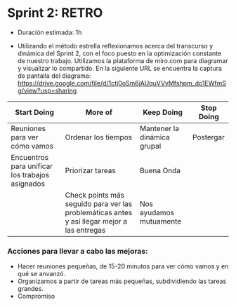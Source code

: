 # Sprint 2: RETRO

* Duración estimada: 1h

* Utilizando el método estrella reflexionamos acerca del transcurso y dinámica del Sprint 2, con el foco puesto en la optimización constante de nuestro trabajo.
Utilizamos la plataforma de miro.com para diagramar y visualizar lo compartido. En la siguiente URL se encuentra la captura de pantalla del diagrama: 
https://drive.google.com/file/d/1ctj0oSm6jAUquVVvMfshpm_do1EWfmSg/view?usp=sharing

| Start Doing   | More of  | Keep Doing  | Stop Doing  | 
| --------- | --------- | --------- |--------|
|Reuniones para ver cómo vamos|Ordenar los tiempos|Mantener la dinámica grupal|Postergar|
|Encuentros para unificar los trabajos asignados|Priorizar tareas|Buena Onda|
| |Check points más seguido para ver las problemáticas antes y así llegar mejor a las entregas| Nos ayudamos mutuamente||


### Acciones para llevar a cabo las mejoras:
- Hacer reuniones pequeñas, de 15-20 minutos para ver cómo vamos y en qué se anvanzó.
- Organizarnos a partir de tareas más pequeñas, subdividiendo las tareas grandes.
- Compromiso
